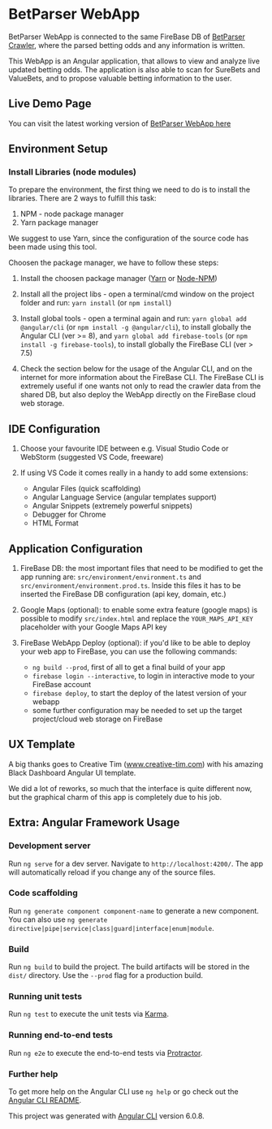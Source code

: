 # BetParser WebApp

BetParser WebApp is connected to the same FireBase DB of [BetParser Crawler](https://bitbucket.org/marcotrinastich/betparser_crawler), where the parsed betting odds and any information is written.

This WebApp is an Angular application, that allows to view and analyze live updated betting odds. The application is also able to scan for SureBets and ValueBets, and to propose valuable betting information to the user.


## Live Demo Page
You can visit the latest working version of [BetParser WebApp here](https://parser-b8114.firebaseapp.com/)

## Environment Setup

### Install Libraries (node modules)

To prepare the environment, the first thing we need to do is to install the libraries.
There are 2 ways to fulfill this task:

1) NPM - node package manager
2) Yarn package manager

We suggest to use Yarn, since the configuration of the source code has been made using this tool.

Choosen the package manager, we have to follow these steps:

1) Install the choosen package manager ([Yarn](https://yarnpkg.com/lang/en/docs/install/#windows-stable) or [Node-NPM](https://nodejs.org/it/download/))

2) Install all the project libs - open a terminal/cmd window on the project folder and run: `yarn install` (or `npm install`)

3) Install global tools - open a terminal again and run: `yarn global add @angular/cli` (or `npm install -g @angular/cli`), to install globally the Angular CLI (ver >= 8), and `yarn global add firebase-tools` (or `npm install -g firebase-tools`), to install globally the FireBase CLI (ver > 7.5)

4) Check the section below for the usage of the Angular CLI, and on the internet for more information about the FireBase CLI. The FireBase CLI is extremely useful if one wants not only to read the crawler data from the shared DB, but also deploy the WebApp directly on the FireBase cloud web storage.

## IDE Configuration

1) Choose your favourite IDE between e.g. Visual Studio Code or WebStorm (suggested VS Code, freeware)

2) If using VS Code it comes really in a handy to add some extensions:
	
	- Angular Files (quick scaffolding)
	- Angular Language Service (angular templates support)
	- Angular Snippets (extremely powerful snippets)
	- Debugger for Chrome
	- HTML Format

## Application Configuration

1) FireBase DB: the most important files that need to be modified to get the app running are: `src/environment/environment.ts` and `src/environment/environment.prod.ts`. Inside this files it has to be inserted the FireBase DB configuration (api key, domain, etc.)

2) Google Maps (optional): to enable some extra feature (google maps) is possible to modify `src/index.html` and replace the `YOUR_MAPS_API_KEY` placeholder with your Google Maps API key

3) FireBase WebApp Deploy (optional): if you'd like to be able to deploy your web app to FireBase, you can use the following commands:

	- `ng build --prod`, first of all to get a final build of your app
	- `firebase login --interactive`, to login in interactive mode to your FireBase account
	- `firebase deploy`, to start the deploy of the latest version of your webapp
	- some further configuration may be needed to set up the target project/cloud web storage on FireBase

## UX Template	

A big thanks goes to Creative Tim (www.creative-tim.com) with his amazing Black Dashboard Angular UI template.

We did a lot of reworks, so much that the interface is quite different now, but the graphical charm of this app is completely due to his job.

## Extra: Angular Framework Usage

### Development server

Run `ng serve` for a dev server. Navigate to `http://localhost:4200/`. The app will automatically reload if you change any of the source files.

### Code scaffolding

Run `ng generate component component-name` to generate a new component. You can also use `ng generate directive|pipe|service|class|guard|interface|enum|module`.

### Build

Run `ng build` to build the project. The build artifacts will be stored in the `dist/` directory. Use the `--prod` flag for a production build.

### Running unit tests

Run `ng test` to execute the unit tests via [Karma](https://karma-runner.github.io).

### Running end-to-end tests

Run `ng e2e` to execute the end-to-end tests via [Protractor](http://www.protractortest.org/).

### Further help

To get more help on the Angular CLI use `ng help` or go check out the [Angular CLI README](https://github.com/angular/angular-cli/blob/master/README.md).

This project was generated with [Angular CLI](https://github.com/angular/angular-cli) version 6.0.8.
